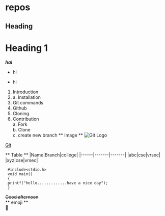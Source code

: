# repos


## Heading



# Heading 1
***hai***
* hi
- hi


1. Introduction   
2. a. Installation
3. Git commands
4. Github
5. Cloning
6. Contribution   
   a. Fork   
   b. Clone   
  c. create new branch
  ** Image **
  ![Git Logo](https://encrypted-tbn0.gstatic.com/images?q=tbn:ANd9GcQ5Q92-5JeMg3tibiBXBDijMdMpsRPklFYzfA&usqp=CAU)   
  
  [Git](https://enterprise.github.com/login)
  
  ** Table **
  |Name|Branch|college|
  |------|-------|-------|
  |abc|cse|vrsec|
  |xyz|cse|vrsec|
  ```
   #include<stdio.h>
   void main()
   {
   printf("hello.............have a nice day");
   }
   ```
   ~~Good afternoon~~         
   ** emoji **   
   :purple_heart:
